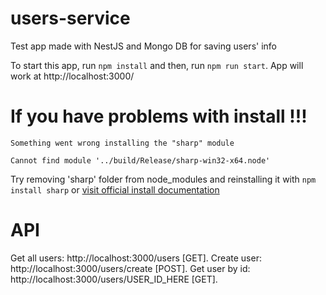 # users-service
Test app made with NestJS and Mongo DB for saving users' info

To start this app, run ``` npm install ``` and then, run ``` npm run start ```. App will work at http://localhost:3000/

# If you have problems with install !!!
```
Something went wrong installing the "sharp" module

Cannot find module '../build/Release/sharp-win32-x64.node'
```
Try removing 'sharp' folder from node_modules and reinstalling it with ``` npm install sharp ``` or [visit official install documentation](https://sharp.pixelplumbing.com/install)

# API
Get all users: http://localhost:3000/users [GET].
Create user: http://localhost:3000/users/create [POST].
Get user by id: http://localhost:3000/users/USER_ID_HERE [GET].
